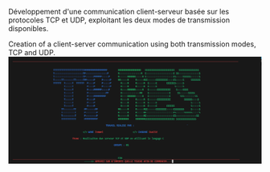 Développement d'une communication client-serveur basée sur les protocoles TCP et UDP, exploitant les deux modes de transmission disponibles.

Creation of a client-server communication using both transmission modes, TCP and UDP.
![alt text](https://github.com/Akawalid/projet_reseaux/blob/master/images/Captur1.PNG?raw=true)
